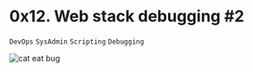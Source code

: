 # 0x12. Web stack debugging #2
``DevOps`` ``SysAdmin`` ``Scripting`` ``Debugging``

![cat eat bug](https://s3.amazonaws.com/intranet-projects-files/holbertonschool-sysadmin_devops/287/99littlebugsinthecode-holberton.jpg)

